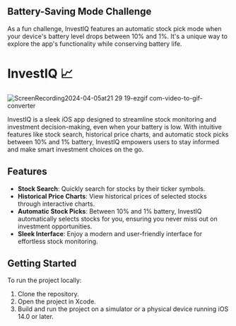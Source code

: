 ## Battery-Saving Mode Challenge

As a fun challenge, InvestIQ features an automatic stock pick mode when your device's battery level drops between 10% and 1%. It's a unique way to explore the app's functionality while conserving battery life.

# InvestIQ 📈

![ScreenRecording2024-04-05at21 29 19-ezgif com-video-to-gif-converter](https://github.com/ViniciusDeep/InvestIQ/assets/32227073/5baff10f-a1d4-4f10-a0f3-ec54aaab6055)

InvestIQ is a sleek iOS app designed to streamline stock monitoring and investment decision-making, even when your battery is low. With intuitive features like stock search, historical price charts, and automatic stock picks between 10% and 1% battery, InvestIQ empowers users to stay informed and make smart investment choices on the go.

## Features

- **Stock Search**: Quickly search for stocks by their ticker symbols.
- **Historical Price Charts**: View historical prices of selected stocks through interactive charts.
- **Automatic Stock Picks**: Between 10% and 1% battery, InvestIQ automatically selects stocks for you, ensuring you never miss out on investment opportunities.
- **Sleek Interface**: Enjoy a modern and user-friendly interface for effortless stock monitoring.

## Getting Started

To run the project locally:

1. Clone the repository.
2. Open the project in Xcode.
3. Build and run the project on a simulator or a physical device running iOS 14.0 or later.

